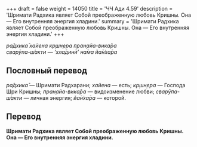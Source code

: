 +++
draft = false
weight = 14050
title = 'ЧЧ Ади 4.59'
description = 'Шримати Радхика являет Собой преображенную любовь Кришны. Она — Его внутренняя энергия хладини.'
summary = 'Шримати Радхика являет Собой преображенную любовь Кришны. Она — Его внутренняя энергия хладини.'
+++

_ра̄дхика̄ хайена кр̣шн̣ера пран̣айа-вика̄ра  
сварӯпа-ш́акти — ‘хла̄динӣ’ на̄ма йа̄н̇ха̄ра_

## Пословный перевод

_ра̄дхика̄_ — Шримати Радхарани; _хайена_ — есть; _кр̣шн̣ера_ — Господа Шри Кришны; _пран̣айа_\-_вика̄ра_ — видоизменение любви; _сварӯпа_\-_ш́акти_ — личная энергия; _йа̄н̇ха̄ра_ — которой.

## Перевод

**Шримати Радхика являет Собой преображенную любовь Кришны. Она — Его внутренняя энергия хладини.**
